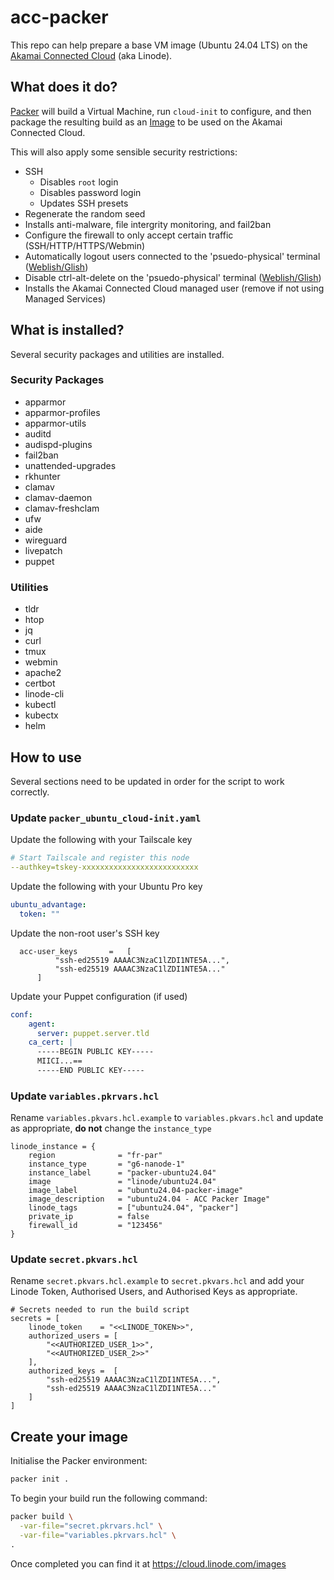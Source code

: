 # acc-packer

This repo can help prepare a base VM image (Ubuntu 24.04 LTS) on the [Akamai Connected Cloud](https://www.akamai.com/solutions/cloud-computing) (aka Linode).

## What does it do?

[Packer](https://developer.hashicorp.com/packer/plugins/builders/linode) will build a Virtual Machine, run `cloud-init` to configure, and then package the resulting build as an [Image](https://www.linode.com/docs/products/tools/images/) to be used on the Akamai Connected Cloud.

This will also apply some sensible security restrictions:

- SSH
  - Disables `root` login
  - Disables password login
  - Updates SSH presets
- Regenerate the random seed
- Installs anti-malware, file intergrity monitoring, and fail2ban
- Configure the firewall to only accept certain traffic (SSH/HTTP/HTTPS/Webmin)
- Automatically logout users connected to the 'psuedo-physical' terminal ([Weblish/Glish](https://www.linode.com/docs/products/compute/compute-instances/guides/lish/))
- Disable ctrl-alt-delete on the 'psuedo-physical' terminal ([Weblish/Glish](https://www.linode.com/docs/products/compute/compute-instances/guides/lish/))
- Installs the Akamai Connected Cloud managed user (remove if not using Managed Services)

## What is installed?

Several security packages and utilities are installed.

### Security Packages

- apparmor
- apparmor-profiles
- apparmor-utils
- auditd
- audispd-plugins
- fail2ban
- unattended-upgrades
- rkhunter
- clamav
- clamav-daemon
- clamav-freshclam
- ufw
- aide
- wireguard
- livepatch
- puppet

### Utilities

- tldr
- htop
- jq
- curl
- tmux
- webmin
- apache2
- certbot
- linode-cli
- kubectl
- kubectx
- helm

## How to use

Several sections need to be updated in order for the script to work correctly.

### Update `packer_ubuntu_cloud-init.yaml`

Update the following with your Tailscale key

```yaml
# Start Tailscale and register this node
--authkey=tskey-xxxxxxxxxxxxxxxxxxxxxxxxxx
```

Update the following with your Ubuntu Pro key

```yaml
ubuntu_advantage:
  token: ""
  ```

Update the non-root user's SSH key

```hcl
  acc-user_keys       =   [
          "ssh-ed25519 AAAAC3NzaC1lZDI1NTE5A...",
          "ssh-ed25519 AAAAC3NzaC1lZDI1NTE5A..."
      ]
```

Update your Puppet configuration (if used)

```yaml
conf:
    agent:
      server: puppet.server.tld
    ca_cert: |
      -----BEGIN PUBLIC KEY-----
      MIICI...==
      -----END PUBLIC KEY-----
```

### Update `variables.pkrvars.hcl`

Rename `variables.pkvars.hcl.example` to `variables.pkvars.hcl` and update as appropriate, **do not** change the `instance_type`

```hcl
linode_instance = {
    region              = "fr-par"
    instance_type       = "g6-nanode-1"
    instance_label      = "packer-ubuntu24.04"
    image               = "linode/ubuntu24.04"
    image_label         = "ubuntu24.04-packer-image"
    image_description   = "ubuntu24.04 - ACC Packer Image"
    linode_tags         = ["ubuntu24.04", "packer"]
    private_ip          = false
    firewall_id         = "123456"
}
```

### Update `secret.pkvars.hcl`

Rename `secret.pkvars.hcl.example` to `secret.pkvars.hcl` and add your Linode Token, Authorised Users, and Authorised Keys as appropriate.

```hcl
# Secrets needed to run the build script
secrets = [
    linode_token    = "<<LINODE_TOKEN>>",
    authorized_users = [
        "<<AUTHORIZED_USER_1>>",
        "<<AUTHORIZED_USER_2>>"
    ],
    authorized_keys =  [
        "ssh-ed25519 AAAAC3NzaC1lZDI1NTE5A...",
        "ssh-ed25519 AAAAC3NzaC1lZDI1NTE5A..."
    ]
]
```

## Create your image

Initialise the Packer environment:

```bash
packer init .
```

To begin your build run the following command:

```bash
packer build \
  -var-file="secret.pkrvars.hcl" \
  -var-file="variables.pkrvars.hcl" \
.
```

Once completed you can find it at <https://cloud.linode.com/images>
